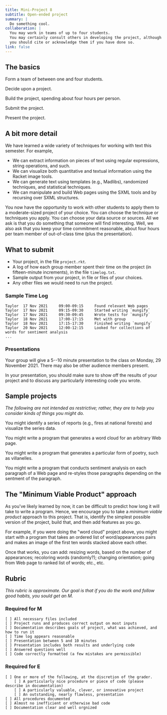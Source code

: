 ```yaml
---
title: Mini-Project 8
subtitle: Open-ended project
summary: |
  Do something cool.
collaboration: |
  You may work in teams of up to four students.
  You may certainly consult others in developing the project, although
  you should cite or acknowledge them if you have done so.
link: false
---
```

## The basics

Form a team of between one and four students.

Decide upon a project.

Build the project, spending about four hours per person.

Submit the project.

Present the project.

## A bit more detail

We have learned a wide variety of techniques for working with
text this semester.  For example,

* We can extract information on pieces of text using regular
  expressions, string operations, and such.
* We can visualize both quantitative and textual information
  using the Racket image tools.
* We can generate text using templates (e.g., Madlibs), randomized
  techniques, and statistical techniques.
* We can manipulate and build Web pages using the SXML tools and
  by recursing over SXML structures.

You now have the opportunity to work with other students to apply 
them to a moderate-sized project of your choice.  You can choose
the technique or techniques you apply.  You can choose your data
source or sources.  All we ask is that you do something that 
someone will find interesting.  Well, we also ask that you keep
your time commitment reasonable, about four hours per team member
of out-of-class time (plus the presentation).

## What to submit

* Your project, in the file `project.rkt`.
* A log of how each group member spent their time on the project
  (in fifteen-minute increments), in the file `timelog.txt`.
* Sample output from your project, in file or files of your
  choices.
* Any other files we would need to run the project.

### Sample Time Log

```
Taylor  17 Nov 2021     09:00-09:15     Found relevant Web pages
Taylor  17 Nov 2021     09:15-09:30     Started writing `mungify`
Taylor  17 Nov 2021     09:30-09:45     Wrote tests for `mungify`
Taylor  18 Nov 2021     17:00-17:15     Met with group
Taylor  18 Nov 2021     17:15-17:30     Finished writing `mungify`
Taylor  20 Nov 2021     12:00-12:15     Looked for collections of words for sentiment analysis
...
```

### Presentations

Your group will give a 5--10 minute presentation to the class
on Monday, 29 November 2021.  There may also be other audience
members present.

In your presentation, you should make sure to show off the
results of your project and to discuss any particularly
interesting code you wrote.

## Sample projects

_The following are not intended as restrictive; rather, they are
to help you consider kinds of things you might do._

You might identify a series of reports (e.g., fires at national
forests) and visualize the series data.

You might write a program that generates a word cloud for an
arbitrary Web page.

You might write a program that generates a particular form
of poetry, such as villanelles.

You might write a program that conducts sentiment analysis
on each paragraph of a Web page and re-styles those paragraphs
depending on the sentment of the paragraph.

## The "Minimum Viable Product" approach

As you've likely learned by now, it can be difficult to predict
how long it will take to write a program.  Hence, we encourage
you to take a _minimum viable product_ approach to this project.
That is, identify the simplest possible version of the project,
build that, and then add features as you go.

For example, if you were doing the "word cloud" project above,
you might start with a program that takes an ordered list of
word/appearances pairs and makes an image of the first ten
words stacked above each other.

Once that works, you can add: resizing words, based on the number
of appearances; recoloring words (randomly?); changing orientation;
going from Web page to ranked list of words; etc., etc.

## Rubric

_This rubric is approximate.  Our goal is that if you do the work and follow good habits, you sould get an M._

### Required for M

```
[ ] All necessary files included
[ ] Project runs and produces correct output on most inputs
[ ] Documentation describes goals of project, what was achieved, and how to run it
[ ] Time log appears reasonable
[ ] Presentation between 5 and 10 minutes
[ ] Presentation includes both results and underlying code
[ ] Answered questions well
[ ] Code correctly formatted (a few mistakes are permissible)
```

### Required for E

```
[ ] One or more of the following, at the discretion of the grader.
    [ ] A particularly nice procedure or piece of code (please describe in documentation)
    [ ] A particularly valuable, clever, or innovative project
    [ ] An outstanding, nearly flawless, presentation
[ ] All procedures documented
[ ] Almost no inefficient or otherwise bad code
[ ] Documentation clear and well orgnized
```
